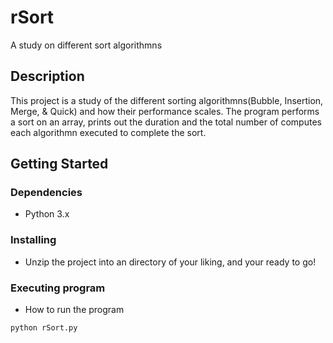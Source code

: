 # rSort

A study on different sort algorithmns

## Description

This project is a study of the different sorting algorithmns(Bubble, Insertion, Merge, & Quick) and how their
performance scales. The program performs a sort on an array, prints out the duration and the total number of computes 
each algorithmn executed to complete the sort.

## Getting Started

### Dependencies

* Python 3.x

### Installing

* Unzip the project into an directory of your liking, and your ready to go!

### Executing program

* How to run the program
```
python rSort.py
```

